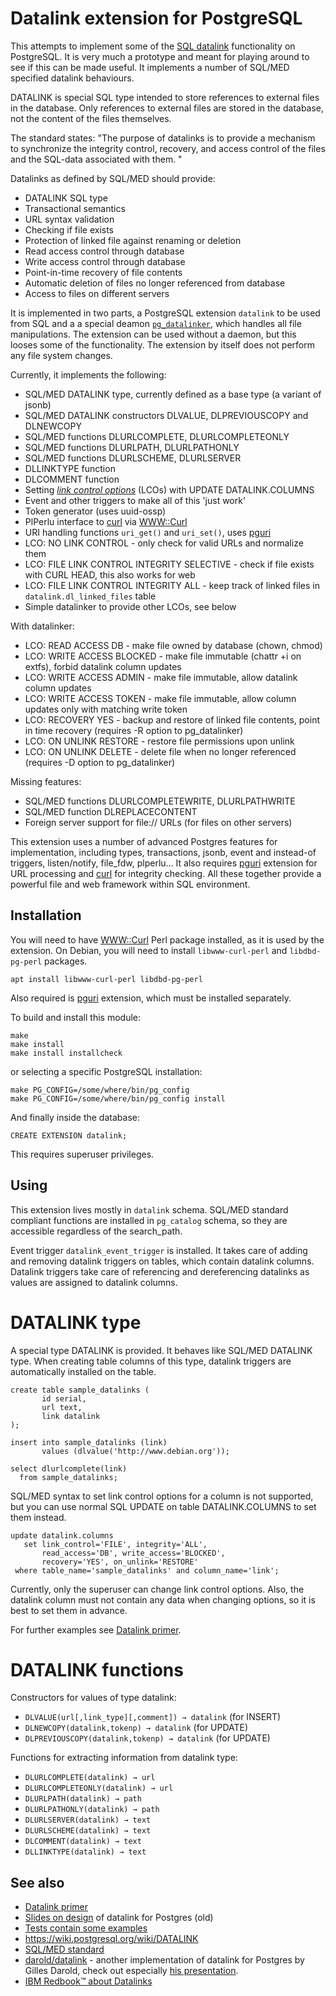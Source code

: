 Datalink extension for PostgreSQL
=================================

This attempts to implement some of the [SQL datalink](https://wiki.postgresql.org/wiki/DATALINK) functionality on PostgreSQL. It is very much a prototype and meant for playing around to see if this can be made useful.
It implements a number of SQL/MED specified datalink behaviours.

DATALINK is special SQL type intended to store references to external files in the database.
Only references to external files are stored in the database, not the content of the files themselves.

The standard states: "The purpose of datalinks is to provide a mechanism to synchronize the integrity control, recovery, and access control of the files and the SQL-data associated with them. "

Datalinks as defined by SQL/MED should provide:
- DATALINK SQL type
- Transactional semantics
- URL syntax validation
- Checking if file exists
- Protection of linked file against renaming or deletion
- Read access control through database
- Write access control through database
- Point-in-time recovery of file contents
- Automatic deletion of files no longer referenced from database
- Access to files on different servers

It is implemented in two parts, a PostgreSQL extension `datalink` to be used from SQL 
and a a special deamon [`pg_datalinker`](https://github.com/lacanoid/datalink/blob/master/docs/pg_datalinker.md), 
which handles all file manipulations.
The extension can be used without a daemon, but this looses some of the functionality.
The extension by itself does not perform any file system changes. 

Currently, it implements the following:
- SQL/MED DATALINK type, currently defined as a base type (a variant of jsonb)
- SQL/MED DATALINK constructors DLVALUE, DLPREVIOUSCOPY and DLNEWCOPY
- SQL/MED functions DLURLCOMPLETE, DLURLCOMPLETEONLY
- SQL/MED functions DLURLPATH, DLURLPATHONLY
- SQL/MED functions DLURLSCHEME, DLURLSERVER
- DLLINKTYPE function
- DLCOMMENT function
- Setting [*link control options*](https://wiki.postgresql.org/wiki/DATALINK#Datalink_attributes_per_SQL_spec) (LCOs) with UPDATE DATALINK.COLUMNS
- Event and other triggers to make all of this 'just work'
- Token generator (uses uuid-ossp)
- PlPerlu interface to [curl](https://curl.se/) via [WWW::Curl](https://metacpan.org/pod/WWW::Curl)
- URI handling functions `uri_get()` and `uri_set()`, uses [pguri](https://github.com/petere/pguri)
- LCO: NO LINK CONTROL - only check for valid URLs and normalize them
- LCO: FILE LINK CONTROL INTEGRITY SELECTIVE - check if file exists with CURL HEAD, this also works for web
- LCO: FILE LINK CONTROL INTEGRITY ALL - keep track of linked files in `datalink.dl_linked_files` table
- Simple datalinker to provide other LCOs, see below

With datalinker:
- LCO: READ ACCESS DB - make file owned by database (chown, chmod)
- LCO: WRITE ACCESS BLOCKED - make file immutable (chattr +i on extfs), forbid datalink column updates
- LCO: WRITE ACCESS ADMIN - make file immutable, allow datalink column updates
- LCO: WRITE ACCESS TOKEN - make file immutable, allow column updates only with matching write token
- LCO: RECOVERY YES - backup and restore of linked file contents, point in time recovery (requires -R option to pg_datalinker)
- LCO: ON UNLINK RESTORE - restore file permissions upon unlink
- LCO: ON UNLINK DELETE - delete file when no longer referenced (requires -D option to pg_datalinker)

Missing features:
- SQL/MED functions DLURLCOMPLETEWRITE, DLURLPATHWRITE
- SQL/MED function DLREPLACECONTENT
- Foreign server support for file:// URLs (for files on other servers)

This extension uses a number of advanced Postgres features for implementation,
including types, transactions, jsonb, event and instead-of triggers, listen/notify, file_fdw, plperlu...
It also requires [pguri](https://github.com/lacanoid/pguri) extension for URL processing and [curl](https://curl.se/) for
integrity checking. All these together provide a powerful file and web framework within SQL environment.

Installation
------------

You will need to have 
[WWW::Curl](http://search.cpan.org/~szbalint/WWW-Curl-4.17/lib/WWW/Curl.pm#WWW::Curl::Easy) 
Perl package installed, as it is used by the extension.
On Debian, you will need to install `libwww-curl-perl` and `libdbd-pg-perl` packages.

    apt install libwww-curl-perl libdbd-pg-perl

Also required is [pguri](https://github.com/petere/pguri) extension, which must
be installed separately.

To build and install this module:

    make
    make install
    make install installcheck

or selecting a specific PostgreSQL installation:

    make PG_CONFIG=/some/where/bin/pg_config
    make PG_CONFIG=/some/where/bin/pg_config install

And finally inside the database:

    CREATE EXTENSION datalink;

This requires superuser privileges.

Using
-----

This extension lives mostly in `datalink` schema.
SQL/MED standard compliant functions are installed in `pg_catalog` schema, 
so they are accessible regardless of the search_path.

Event trigger `datalink_event_trigger` is installed. 
It takes care of adding and removing datalink triggers on tables, which contain datalink columns.
Datalink triggers take care of referencing and dereferencing datalinks 
as values are assigned to datalink columns.

DATALINK type
=============

A special type DATALINK is provided. 
It behaves like SQL/MED DATALINK type.
When creating table columns of this type, 
datalink triggers are automatically installed on the table.

    create table sample_datalinks (
           id serial,
           url text,
           link datalink
    );

    insert into sample_datalinks (link)
           values (dlvalue('http://www.debian.org'));

    select dlurlcomplete(link)
      from sample_datalinks;


SQL/MED syntax to set link control options for a column is not supported,
but you can use normal SQL UPDATE on table DATALINK.COLUMNS
to set them instead.

    update datalink.columns
       set link_control='FILE', integrity='ALL',
           read_access='DB', write_access='BLOCKED',
           recovery='YES', on_unlink='RESTORE'
     where table_name='sample_datalinks' and column_name='link';

Currently, only the superuser can change link control options. 
Also, the datalink column must not contain any data when changing options, so it is best to set them in advance.

For further examples see [Datalink primer](https://github.com/lacanoid/datalink/blob/master/docs/primer.md).
            
DATALINK functions
==================

Constructors for values of type datalink:

- `DLVALUE(url[,link_type][,comment]) → datalink` (for INSERT)
- `DLNEWCOPY(datalink,tokenp) → datalink` (for UPDATE)
- `DLPREVIOUSCOPY(datalink,tokenp) → datalink` (for UPDATE)

Functions for extracting information from datalink type:

- `DLURLCOMPLETE(datalink) → url`
- `DLURLCOMPLETEONLY(datalink) → url`
- `DLURLPATH(datalink) → path`
- `DLURLPATHONLY(datalink) → path`
- `DLURLSERVER(datalink) → text`
- `DLURLSCHEME(datalink) → text`
- `DLCOMMENT(datalink) → text`
- `DLLINKTYPE(datalink) → text`

See also
--------
- [Datalink primer](https://github.com/lacanoid/datalink/blob/master/docs/primer.md) 
- [Slides on design](https://github.com/lacanoid/datalink/blob/master/docs/datalink.pdf) of datalink for Postgres (old)
- [Tests contain some examples](test/sql)
- https://wiki.postgresql.org/wiki/DATALINK
- [SQL/MED standard](http://www.wiscorp.com/sql20nn.zip)
- [darold/datalink](https://github.com/darold/datalink) - another implementation of datalink for Postgres by Gilles Darold, 
  check out especially [his presentation](https://github.com/darold/datalink/blob/master/SQL-MED-DATALINK-PgConfAsia2019.pdf).
- [IBM Redbook™ about Datalinks](https://www.redbooks.ibm.com/abstracts/sg246280.html)
